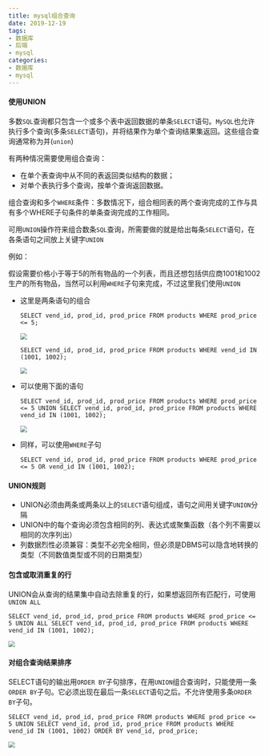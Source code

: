 ```yaml
---
title: mysql组合查询
date: 2019-12-19
tags:
- 数据库
- 后端
- mysql
categories:
- 数据库
- mysql
---
```


#### 使用UNION

多数`SQL`查询都只包含一个或多个表中返回数据的单条`SELECT`语句。`MySQL`也允许执行多个查询(多条`SELECT`语句)，并将结果作为单个查询结果集返回。这些组合查询通常称为并(`union`)

有两种情况需要使用组合查询：

- 在单个表查询中从不同的表返回类似结构的数据；
- 对单个表执行多个查询，按单个查询返回数据。

<!--more-->

组合查询和多个`WHERE`条件：多数情况下，组合相同表的两个查询完成的工作与具有多个WHERE子句条件的单条查询完成的工作相同。

可用`UNION`操作符来组合数条`SQL`查询，所需要做的就是给出每条`SELECT`语句，在各条语句之间放上关键字`UNION`

例如：

​	假设需要价格小于等于5的所有物品的一个列表，而且还想包括供应商1001和1002生产的所有物品，当然可以利用`WHERE`子句来完成，不过这里我们使用`UNION`

- 这里是两条语句的组合

  `SELECT vend_id, prod_id, prod_price FROM products WHERE prod_price <= 5;`

  <img src="http://silencew.cn/uploads/blog/1576736299670.png" style="zoom: 80%;" />

  `SELECT vend_id, prod_id, prod_price FROM products WHERE vend_id IN (1001, 1002);`

  <img src="http://silencew.cn/uploads/blog/1576736376257.png" style="zoom:80%;" />

- 可以使用下面的语句

  `SELECT vend_id, prod_id, prod_price FROM products WHERE prod_price <= 5 UNION SELECT vend_id, prod_id, prod_price FROM products WHERE vend_id IN (1001, 1002);`

  <img src="http://silencew.cn/uploads/blog/1576736514904.png" style="zoom:80%;" />

- 同样，可以使用`WHERE`子句

  `SELECT vend_id, prod_id, prod_price FROM products WHERE prod_price <= 5 OR vend_id IN (1001, 1002);`

#### UNION规则

- UNION必须由两条或两条以上的`SELECT`语句组成，语句之间用关键字`UNION`分隔
- UNION中的每个查询必须包含相同的列、表达式或聚集函数（各个列不需要以相同的次序列出）
- 列数据烈性必须兼容：类型不必完全相同，但必须是DBMS可以隐含地转换的类型（不同数值类型或不同的日期类型）

#### 包含或取消重复的行

UNION会从查询的结果集中自动去除重复的行，如果想返回所有匹配行，可使用`UNION ALL`

`SELECT vend_id, prod_id, prod_price FROM products WHERE prod_price <= 5 UNION ALL SELECT vend_id, prod_id, prod_price FROM products WHERE vend_id IN (1001, 1002);`

<img src="http://silencew.cn/uploads/blog/1576737338677.png" style="zoom:80%;" />

#### 对组合查询结果排序

SELECT语句的输出用`ORDER BY`子句排序，在用`UNION`组合查询时，只能使用一条`ORDER BY`子句。它必须出现在最后一条`SELECT`语句之后。不允许使用多条`ORDER BY`子句。

`SELECT vend_id, prod_id, prod_price FROM products WHERE prod_price <= 5 UNION SELECT vend_id, prod_id, prod_price FROM products WHERE vend_id IN (1001, 1002) ORDER BY vend_id, prod_price;`

<img src="http://silencew.cn/uploads/blog/1576737782438.png" style="zoom:80%;" />



